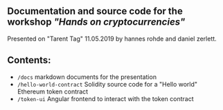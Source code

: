 ## Documentation and source code for the workshop _"Hands on cryptocurrencies"_

Presented on "Tarent Tag" 11.05.2019 by hannes rohde and daniel zerlett.

## Contents:

- `/docs` markdown documents for the presentation
- `/hello-world-contract` Solidity source code for a "Hello world" Ethereum token contract
- `/token-ui` Angular frontend to interact with the token contract
